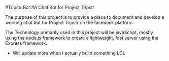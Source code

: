 #Tripstr Bot
#A Chat Bot for Project Tripstr

The purpose of this project is to provide a place to document and develop a working chat bot for Project Tripstr on the facebook platform

The Technology primarily used in this project will be javaScript, mostly using the node.js framework to create a lightweight, fast server using the Express framework.

- Will update more when I actually build something LOL